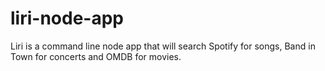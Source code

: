 # liri-node-app
Liri is a command line node app that will search Spotify for songs, Band in Town for concerts and OMDB for movies.

